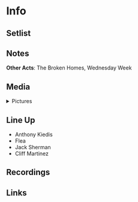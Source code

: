 # Info

## Setlist

## Notes

**Other Acts**: The Broken Homes, Wednesday Week

## Media 

<details>
  <summary>Pictures</summary>
  <img alt="Clipping" title="Clipping" src="19840621a.jpg" height="200" />
</details>

## Line Up

* Anthony Kiedis
* Flea
* Jack Sherman
* Cliff Martinez

## Recordings

## Links